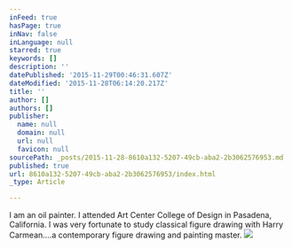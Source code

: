 ```yaml
---
inFeed: true
hasPage: true
inNav: false
inLanguage: null
starred: true
keywords: []
description: ''
datePublished: '2015-11-29T00:46:31.607Z'
dateModified: '2015-11-28T06:14:20.217Z'
title: ''
author: []
authors: []
publisher:
  name: null
  domain: null
  url: null
  favicon: null
sourcePath: _posts/2015-11-28-8610a132-5207-49cb-aba2-2b3062576953.md
published: true
url: 8610a132-5207-49cb-aba2-2b3062576953/index.html
_type: Article

---
```

I am an oil painter.  I attended Art Center College of Design in Pasadena, California.  I was very fortunate to study classical figure drawing with Harry Carmean....a contemporary figure drawing and painting master.
![](https://the-grid-user-content.s3-us-west-2.amazonaws.com/f6e658ad-faed-4a94-a56d-8beb5375696b.JPG)